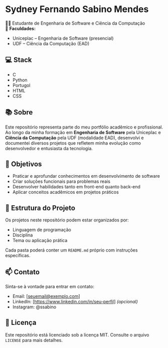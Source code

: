 # Sydney Fernando Sabino Mendes

👨‍🎓 Estudante de Engenharia de Software e Ciência da Computação  
🏫 **Faculdades:**  
- Uniceplac – Engenharia de Software (presencial)  
- UDF – Ciência da Computação (EAD)

## 💻 Stack

- C  
- Python  
- Portugol  
- HTML  
- CSS

## 📚 Sobre

Este repositório representa parte do meu portfólio acadêmico e profissional. Ao longo da minha formação em **Engenharia de Software** pela Uniceplac e **Ciência da Computação** pela UDF (modalidade EAD), desenvolvi e documentei diversos projetos que refletem minha evolução como desenvolvedor e entusiasta da tecnologia.

## 🚀 Objetivos

- Praticar e aprofundar conhecimentos em desenvolvimento de software  
- Criar soluções funcionais para problemas reais  
- Desenvolver habilidades tanto em front-end quanto back-end  
- Aplicar conceitos acadêmicos em projetos práticos

## 📂 Estrutura do Projeto

Os projetos neste repositório podem estar organizados por:

- Linguagem de programação  
- Disciplina  
- Tema ou aplicação prática  

Cada pasta poderá conter um `README.md` próprio com instruções específicas.

## 📫 Contato

Sinta-se à vontade para entrar em contato:

- Email: [seuemail@exemplo.com]  
- LinkedIn: [https://www.linkedin.com/in/seu-perfil] *(opcional)*  
- Instagram: @ssabino
## 📝 Licença

Este repositório está licenciado sob a licença MIT. Consulte o arquivo `LICENSE` para mais detalhes.

